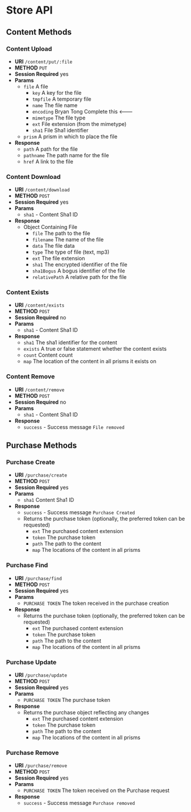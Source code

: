 # Store API

## Content Methods

### Content Upload

* **URI** `/content/put/:file`
* **METHOD** `PUT`
* **Session Required** yes
* **Params**
    * `file` A file
        * `key` A key for the file
        * `tmpfile` A temporary file
        * `name` The file name
        * `encoding` Bryan Tong Complete this <---
        * `mimetype` The file type
        * `ext` File extension (from the mimetype)
        * `sha1` File Sha1 identifier
    * `prism` A prism in which to place the file
* **Response**
    * `path` A path for the file
    * `pathname` The path name for the file
    * `href` A link to the file
    
### Content Download

* **URI** `/content/download`
* **METHOD** `POST`
* **Session Required** yes
* **Params**
    * `sha1` - Content Sha1 ID
* **Response**
    * Object Containing File
        * `file` The path to the file
        * `filename` The name of the file
        * `data` The file data
        * `type` The type of file (text, mp3)
        * `ext` The file extension
        * `sha1` The encrypted identifier of the file
        * `sha1Bogus` A bogus identifier of the file
        * `relativePath` A relative path for the file
        
### Content Exists

* **URI** `/content/exists`
* **METHOD** `POST`
* **Session Required** no
* **Params**
    * `sha1` - Content Sha1 ID
* **Response**
    * `sha1` The sha1 identifier for the content
    * `exists` A true or false statement whether the content exists
    * `count` Content count
    * `map` The location of the content in all prisms it exists on
    
### Content Remove

* **URI** `/content/remove`
* **METHOD** `POST`
* **Session Required** no
* **Params**
    * `sha1` - Content Sha1 ID
* **Response**
    * `success` - Success message `File removed`
    
## Purchase Methods

### Purchase Create

* **URI** `/purchase/create`
* **METHOD** `POST`
* **Session Required** yes
* **Params**
    * `sha1` Content Sha1 ID
* **Response**
    * `success` - Success message `Purchase Created`
    * Returns the purchase token (optionally, the preferred token can be requested)
        * `ext` The purchased content extension
        * `token` The purchase token
        * `path` The path to the content
        * `map` The locations of the content in all prisms
        
### Purchase Find
     
* **URI** `/purchase/find`
* **METHOD** `POST`
* **Session Required** yes
* **Params**
    * `PURCHASE TOKEN` The token received in the purchase creation
* **Response**
    * Returns the purchase token (optionally, the preferred token can be requested)
        * `ext` The purchased content extension
        * `token` The purchase token
        * `path` The path to the content
        * `map` The locations of the content in all prisms
        
### Purchase Update
     
* **URI** `/purchase/update`
* **METHOD** `POST`
* **Session Required** yes
* **Params**
    * `PURCHASE TOKEN` The purchase token
* **Response**
    * Returns the purchase object reflecting any changes
        * `ext` The purchased content extension
        * `token` The purchase token
        * `path` The path to the content
        * `map` The locations of the content in all prisms
        
### Purchase Remove

* **URI** `/purchase/remove`
* **METHOD** `POST`
* **Session Required** yes
* **Params**
    * `PURCHASE TOKEN` The token received on the Purchase request
* **Response**
    * `success` - Success message `Purchase removed`